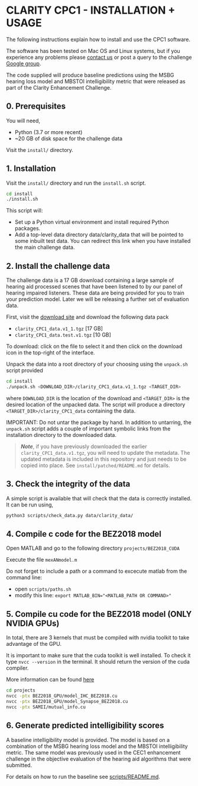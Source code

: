 # CLARITY CPC1 - INSTALLATION + USAGE

The following instructions explain how to install and use the CPC1 software.

The software has been tested on Mac OS and Linux systems, but if you experience any problems please [contact us](http://claritychallenge.org/sign-up-to-the-challenges) or post a query to the challenge [Google group](https://groups.google.com/g/clarity-challenge?pli=1).

The code supplied will produce baseline predictions using the MSBG hearing loss model and MBSTOI intelligibility metric that were released as part of the Clarity Enhancement Challenge.

## 0. Prerequisites

You will need,

- Python (3.7 or more recent)
- ~20 GB of disk space for the challenge data

Visit the `install/` directory.

## 1. Installation

Visit the `install/` directory and run the `install.sh` script.

```bash
cd install
./install.sh
```

This script will:

- Set up a Python virtual environment and install required Python packages.
- Add a top-level data directory data/clarity_data that will be pointed to some inbuilt test data. You can redirect this link when you have installed the main challenge data.

## 2. Install the challenge data

The challenge data is a 17 GB download containing a large sample of hearing aid processed scenes that have been listened to by our panel of hearing impaired listeners. These data are being provided for you to train your prediction model. Later we will be releasing a further set of evaluation data.

First, visit the [download site](https://mab.to/R6H84YNf74p5U) and download the following data pack

- `clarity_CPC1_data.v1_1.tgz`  [17 GB]
- `clarity_CPC1_data.test.v1.tgz`  [10 GB]

To download: click on the file to select it and then click on the download icon in the top-right of the interface.

Unpack the data into a root directory of your choosing using the `unpack.sh` script provided

```bash
cd install
./unpack.sh <DOWNLOAD_DIR>/clarity_CPC1_data.v1_1.tgz <TARGET_DIR>
```

where `DOWNLOAD_DIR` is the location of the download and `<TARGET_DIR>` is the desired location of the unpacked data. The script will produce a directory `<TARGET_DIR>/clarity_CPC1_data` containing the data.

IMPORTANT: Do not untar the package by hand. In addition to untarring, the `unpack.sh` script adds a couple of important symbolic links from the installation directory to the downloaded data.

> ***Note***, if you have previously downloaded the earlier `clarity_CPC1_data.v1.tgz`, you will need to update the metadata. The updated metadata is included in this repository and just needs to be copied into place. See `install/patched/README.md` for details.

## 3. Check the integrity of the data

A simple script is available that will check that the data is correctly installed.
It can be run using,

```bash
python3 scripts/check_data.py data/clarity_data/
```

## 4. Compile c code for the BEZ2018 model

Open MATLAB and go to the following directory `projects/BEZ2018_CUDA`

Execute the file `mexANmodel.m`

Do not forget to include a path or a command to excecute matlab from the command line:

- open `scripts/paths.sh` 
- modify this line: `export MATLAB_BIN="<MATLAB_PATH OR COMMAND>"`

## 5. Compile cu code for the BEZ2018 model (ONLY NVIDIA GPUs)

In total, there are 3 kernels that must be compiled with nvidia toolkit to take advantage of the GPU.

It is important to make sure that the cuda toolkit is well installed. To check it type `nvcc --version` in the terminal. It should return the version of the cuda compiler.

More information can be found [here](https://developer.nvidia.com/cuda-toolkit)

```bash
cd projects
nvcc -ptx BEZ2018_GPU/model_IHC_BEZ2018.cu
nvcc -ptx BEZ2018_GPU/model_Synapse_BEZ2018.cu
nvcc -ptx SAMII/mutual_info.cu
```

## 6. Generate predicted intelligibility scores

A baseline intelligibility model is provided. The model is based on a combination of the MSBG hearing loss model and the MBSTOI intelligibility metric. The same model was previously used in the CEC1 enhancement challenge in the objective evaluation of the hearing aid algorithms that were submitted.

For details on how to run the baseline see [scripts/README.md](scripts/README.md).
